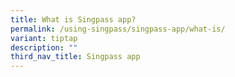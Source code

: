 ```yaml
---
title: What is Singpass app?
permalink: /using-singpass/singpass-app/what-is/
variant: tiptap
description: ""
third_nav_title: Singpass app
---
```

